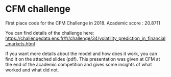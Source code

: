 # CFM challenge

First place code for the CFM Challenge in 2018. 
Academic score : 20.8711

You can find details of the challenge here: https://challengedata.ens.fr/fr/challenge/34/volatility_prediction_in_financial_markets.html

If you want more details about the model and how does it work, you can find it on the attached slides (pdf). This presentation was given at CFM at the end of the academic competition and gives some insights of what worked and what did not.

